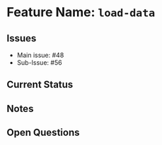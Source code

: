 # Feature Name: `load-data`

## Issues
- Main issue: #48
- Sub-Issue:  #56

## Current Status



## Notes


## Open Questions
